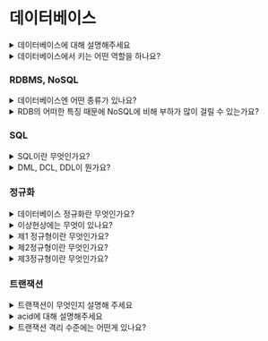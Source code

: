 # 데이터베이스

<details>
  <summary>데이터베이스에 대해 설명해주세요</summary>
  <h5> 초안 </h5> 
    데이터베이스는 통합하여 관리되는 데이터들의 모음입니다.
    특징으로는 질의에 대해 실시간으로 처리해야한다는 것과,
    생성, 수정, 삭제를 통해 최신의 데이터를 유지해야한다는 점,
    데이터를 동시에 공유할 수 있어야한다는 점이 있습니다.
  <h5> chatgpt </h5>
    
</details>

<details>
  <summary>데이터베이스에서 키는 어떤 역할을 하나요?</summary>
  <h5> 초안 </h5> 
    키는 데이터베이스 내에서 각각의 레코드를 구분하기 위한 식별자로 검색, 정렬에 사용하고 레코드를 연결하는 역할을 합니다.
    키에는 슈퍼키, 후보키, 기본키, 대체키, 외래키가 있습니다.
    슈퍼키는 유일성을 만족하는 속성이나 속성의 집합을 의미합니다.
    후보키는 슈퍼키 중 최소한의 속성을 사용하는 속성집합을 의미합니다.
    기본키는 후보키 중 식별자로 선택한 키이며, 대체키는 선택받지 못한 다른 키들을 의미합니다.
    마지막으로 외래키는 다른 테이블의 기본키를 참조하는 속성을 의미합니다.
    외래키를 사용해 다른 테이블을 연결할 수 있습니다.
  <h5> chatgpt </h5>
    
</details>


### RDBMS, NoSQL

<details>
  <summary>데이터베이스엔 어떤 종류가 있나요?</summary>
  <h5> 초안 </h5> 
    데이터베이스에는 크게 관계형 데이터베이스와 nosql 2종류가 있습니다.
    관계형 데이터베이스는 미리 정의된 행과 열로 이루어진 테이블에 데이터를 저장하고 테이블간의 관계를 통해 데이터를 다룹니다.
    nosql은 비관계형 데이터베이스로 키,값데이터베이스, 그래프 등이 있습니다. 
    관계형 데이터베이스보다 자유로운 구조를 가지고 있어 새로운 필드를 쉽게 추가할 수 있지만, 데이터의 일관성이 떨어질 수 있다는 단점이 있습니다.
  <h5> chatgpt </h5> 
    SQL은 구조적 쿼리 언어(Structured Query Language)를 나타냅니다. 관계형 데이터베이스를 관리하고 조작하는 데 사용되는 도메인별 언어입니다.
</details>

<details>
  <summary>RDB의 어떠한 특징 때문에 NoSQL에 비해 부하가 많이 걸릴 수 있는가요?</summary>
  <h5> 초안 </h5> 
    복잡한 조인 연산으로 인해 부하가 심해질 수 있으며, 수평확장이 힘들다는 특징으로 인해 성능을 증가시키는 것이 어려울 수 있습니다.
  <h5> chatgpt </h5> 
  
</details>

### SQL

<details>
  <summary>SQL이란 무엇인가요?</summary>
  <h5> 초안 </h5> 
    sql은 관계형 데이터베이스를 조작, 관리하기 위해 사용하는 언어입니다.
    주요 유형으로 DML, DCL, DDL이 있습니다.
  <h5> chatgpt </h5> 
    SQL은 구조적 쿼리 언어(Structured Query Language)를 나타냅니다. 관계형 데이터베이스를 관리하고 조작하는 데 사용되는 도메인별 언어입니다.
</details>

<details>
  <summary>DML, DCL, DDL이 뭔가요?</summary>
  <h5> 초안 </h5> 
    dml은 데이터 조작 언어로 데이터베이스 내의 crud를 담당합니다.
    dcl은 데이터 제어 언어로 데이터베이스 접근 권한을 관리합니다.
    ddl은 데이터 정의 언어로 데이터베이스의 구조를 설정하기위한 언어로 데이터베이스나 테이블 등을 생성, 변경, 삭제할 수 있습니다.
  <h5> chatgpt </h5> 
    DML은 데이터 조작을 다루고, DCL은 액세스 및 권한 제어를 다루고, DDL은 데이터베이스 구조 정의를 다룹니다. 각각은 데이터베이스 관리에서 고유한 목적을 수행합니다.
</details>

### 정규화

<details>
  <summary>데이터베이스 정규화란 무엇인가요?</summary>
  <h5> 초안 </h5> 
    정규화란 관계형 데이터베이스에서 데이터를 구조화 해 이상현상을 없애는 것을 의미합니다.
    또한 데이터의 중복을 최소화하고 일관성을 유지하는 것을 목표로합니다.
    대표적으로 제1정규화부터 제6정규화, bcnf정규화가 있습니다.
  <h5> chatgpt </h5> 
    데이터베이스 정규화는 중복을 최소화하고 데이터의 무결성을 유지하기 위해 데이터베이스 설계를 최적화하는 프로세스입니다. 이는 테이블을 적절하게 분해하고 연결하여 데이터 중복과 의존성을 줄이는 작업을 포함합니다.
</details>

<details>
  <summary>이상현상에는 무엇이 있나요?</summary>
  <h5> 초안 </h5> 
    이상현상은 테이블을 잘못 설계해 데이터를 삽입, 삭제, 수정할 때 생기는 오류를 의미합니다.
    이상현상에는 삽입이상, 삭제이상, 갱신이상이 있습니다.
</details>


<details>
  <summary>제1 정규형이란 무엇인가요?</summary>
  <h5> 초안 </h5> 
    제1정규형은 모든 열이 원자값을 가지도록 하는 것을 의미합니다.
  <h5> chatgpt </h5> 
    제1 정규형은 모든 튜플의 도메인이 원자값(Atomic Value)으로 구성되어 있어야 한다는 원칙을 나타냅니다. 다시 말해, 각 열의 값은 더 이상 분해되지 않아야 합니다.
</details>

<details>
  <summary>제2정규형이란 무엇인가요?</summary>
  <h5> 초안 </h5> 
    제2정규형은 제1정규형을 만족하면서 기본키를 제외한 속성이 기본키에 완전함수 종속해야합니다.
    완전함수 종속은 기본키의 부분집합이 결정자가 되지 않는 것을 의미합니다.
  <h5> chatgpt </h5> 
    제2정규형은 모든 비주요 속성이 기본 키에 완전 함수 종속되어야 한다는 원칙을 나타냅니다. 즉, 기본 키의 일부 속성이 아닌 다른 속성들에 종속성이 없어야 합니다.
</details>

<details>
  <summary>제3정규형이란 무엇인가요?</summary>
  <h5> 초안 </h5> 
    제3정규형은 제2정규형을 만족하면서 기본키를 제외한 속성이 이행적 함수 종속을 만족하지 않는 형태입니다.
    이행적 함수 종속은 a면 b이고 b면 c 에 의해서 a면 c가 되는 것을 의미합니다.
  <h5> chatgpt </h5> 
    제3 정규형은 모든 비주요 속성이 기본 키에 이행적 함수 종속성이 없어야 한다는 원칙을 나타냅니다. 이것은 간접적인 종속성을 방지하기 위한 것입니다.
</details>

### 트랜잭션

<details>
  <summary>트랜잭션이 무엇인지 설명해 주세요</summary>
  <h5> 초안 </h5> 
    트랜잭션은 하나의 논리적 기능을 수행하기위한 작업의 단위입니다.
    acid라는 특징을 가지고 있으며 각각 원자성, 일관성, 독립성, 지속성을 의미합니다.
  <h5> chatgpt </h5> 
    트랜잭션은 하나 이상의 작업을 묶어서 하나의 논리적인 단위로 다루는 데이터베이스의 작업 단위를 나타냅니다. 트랜잭션은 성공적으로 완료되거나 실패할 수 있으며, 실패한 경우 이전 상태로 롤백될 수 있습니다.
</details>

<details>
  <summary>acid에 대해 설명해주세요</summary>
  <h5> 초안 </h5> 
    acid는 트랜잭션이 가진 4가지 특징을 의미하며 각각 원자성, 일관성, 독립성, 지속성을 의미합니다.
    원자성은 트랜잭션이 모두 수행되거나 아니면 수행되지 않는 것을 보장하는 특징입니다. 이를 통해 데이터 손상을 방지합니다.
    일관성은 트랜잭션이 미리 정의된 규칙에서만 동작하도록하는 특징입니다. 예를들어 이름에는 숫자가 들어가면 안된다는 제약이 있고 이를 위반할 경우 해당 트랜잭션이 중단됩니다.
    독립성은 트랜잭션 수행시 다른 트랜잭션과 서로 방해 할 수 없는 특징입니다. 여러개의 격리 수준에 따라서 독립성을 보장합니다.
    마지막으로 지속성은 트랜잭션이 성공적으로 수행되면 해당 트랜잭션의 로그를 영구적으로 남기는 특징입니다. 장애 발생시 로그를 통해 발생 전의 상태로 복구할 수 있습니다.
  <h5> chatgpt </h5> 
    원자성은 트랜잭션 내의 모든 작업이 성공적으로 수행되거나 하나도 수행되지 않아야 함을 나타냅니다. 트랜잭션은 원자적으로 실행되며, 중간 단계에서 실패할 경우 이전 상태로 롤백됩니다.
    일관성은 트랜잭션이 완료된 후에도 데이터베이스가 일관된 상태를 유지해야 함을 나타냅니다. 트랜잭션이 일관성을 지키지 않으면 실패로 간주되고 롤백될 수 있습니다.
    고립성은 동시에 여러 트랜잭션이 실행 중일 때 각 트랜잭션이 다른 트랜잭션의 작업에 영향을 미치지 않도록 보장하는 것입니다. 고립성은 트랜잭션의 격리 수준으로 조절됩니다.
    지속성은 트랜잭션이 성공적으로 완료된 후에 그 결과가 영구적으로 저장되어야 함을 나타냅니다. 시스템 장애 또는 중단이 발생해도 데이터는 손실되지 않아야 합니다.
</details>

<details>
  <summary>트랜잭션 격리 수준에는 어떤게 있나요?</summary>
  <h5> 초안 </h5> 
    격리수준은 가장 유연한 read uncommitted부터 read committed, repeatable read, serializable가 있습니다.
    read uncommitted는 다른 트랜잭션이 진행여부와 상관없이 조회가 가능합니다.
    이로 인해 아직 커밋되지 않은 데이터를 읽는 더티리드가 생길 수 있습니다.
    read committed는 가장 일반적인 격리 수준으로 커밋완료된 데이터만 읽을 수 있는 단계입니다. 다른 트랜잭션에 의해 값이 변한 데이터를 조회할 때 아직 커밋되지 않았다면 undo영역에 백업된 값을 가져옵니다. 이로인해 같은데이터를 여러번 조회했을 때 값이 다른 반복 불가능한 조회라는 문제가 발생합니다.
    repeatable read는 트랜잭션이 시작될 때 커밋된 데이터만 조회 가능합니다. 트랜잭션이 종료될 때까지 shared lock이 발생합니다. 트랜잭션 실행시간이 길어지면 한 트랜잭션 내에서 동일한 쿼리를 보냈을때 조회결과가 다른 팬텀리드가 발생할 수 있습니다.
    serializable은 트랜잭션이 순차적으로 실행되는 것을 의미하고 위의 문제가 발생하지 않지만 속도가 가장 떨어집니다.
  <h5> chatgpt </h5> 
    트랜잭션 격리 수준은 READ UNCOMMITTED, READ COMMITTED, REPEATABLE READ, SERIALIZABLE 등이 있습니다. 높은 격리 수준은 데이터의 일관성을 유지하는 대신 성능을 저하시킬 수 있습니다.
</details>


